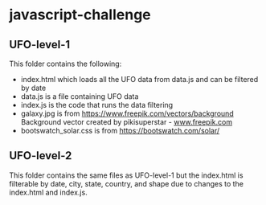 # javascript-challenge

## UFO-level-1
This folder contains the following:
- index.html which loads all the UFO data from data.js and can be filtered by date
- data.js is a file containing UFO data
- index.js is the code that runs the data filtering
- galaxy.jpg is from https://www.freepik.com/vectors/background Background vector created by pikisuperstar - www.freepik.com 
- bootswatch_solar.css is from https://bootswatch.com/solar/

## UFO-level-2 
This folder contains the same files as UFO-level-1 but the index.html is filterable by date, city, state, country, and shape due to changes to the index.html and index.js.